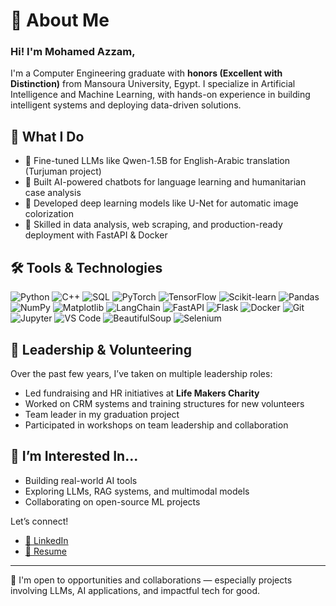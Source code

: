 # 👋 About Me

### Hi! I'm Mohamed Azzam, 
I'm a Computer Engineering graduate with **honors (Excellent with Distinction)** from Mansoura University, Egypt. I specialize in Artificial Intelligence and Machine Learning, with hands-on experience in building intelligent systems and deploying data-driven solutions.

## 🧠 What I Do

- 🤖 Fine-tuned LLMs like Qwen-1.5B for English-Arabic translation (Turjuman project)
- 💬 Built AI-powered chatbots for language learning and humanitarian case analysis
- 🎨 Developed deep learning models like U-Net for automatic image colorization
- 🧪 Skilled in data analysis, web scraping, and production-ready deployment with FastAPI & Docker

## 🛠️ Tools & Technologies

![Python](https://img.shields.io/badge/Python-3776AB?style=for-the-badge&logo=python&logoColor=white)
![C++](https://img.shields.io/badge/C++-00599C?style=for-the-badge&logo=c%2B%2B&logoColor=white)
![SQL](https://img.shields.io/badge/SQL-4479A1?style=for-the-badge&logo=postgresql&logoColor=white)
![PyTorch](https://img.shields.io/badge/PyTorch-EE4C2C?style=for-the-badge&logo=pytorch&logoColor=white)
![TensorFlow](https://img.shields.io/badge/TensorFlow-FF6F00?style=for-the-badge&logo=tensorflow&logoColor=white)
![Scikit-learn](https://img.shields.io/badge/Scikit--learn-F7931E?style=for-the-badge&logo=scikit-learn&logoColor=white)
![Pandas](https://img.shields.io/badge/Pandas-150458?style=for-the-badge&logo=pandas&logoColor=white)
![NumPy](https://img.shields.io/badge/NumPy-013243?style=for-the-badge&logo=numpy&logoColor=white)
![Matplotlib](https://img.shields.io/badge/Matplotlib-11557C?style=for-the-badge&logo=matplotlib&logoColor=white)
![LangChain](https://img.shields.io/badge/LangChain-1F2937?style=for-the-badge)
![FastAPI](https://img.shields.io/badge/FastAPI-009688?style=for-the-badge&logo=fastapi&logoColor=white)
![Flask](https://img.shields.io/badge/Flask-000000?style=for-the-badge&logo=flask&logoColor=white)
![Docker](https://img.shields.io/badge/Docker-2496ED?style=for-the-badge&logo=docker&logoColor=white)
![Git](https://img.shields.io/badge/Git-F05032?style=for-the-badge&logo=git&logoColor=white)
![Jupyter](https://img.shields.io/badge/Jupyter-F37626?style=for-the-badge&logo=jupyter&logoColor=white)
![VS Code](https://img.shields.io/badge/VS%20Code-007ACC?style=for-the-badge&logo=visual-studio-code&logoColor=white)
![BeautifulSoup](https://img.shields.io/badge/BeautifulSoup-FFC107?style=for-the-badge)
![Selenium](https://img.shields.io/badge/Selenium-43B02A?style=for-the-badge&logo=selenium&logoColor=white)

## 👥 Leadership & Volunteering

Over the past few years, I’ve taken on multiple leadership roles:
- Led fundraising and HR initiatives at **Life Makers Charity**
- Worked on CRM systems and training structures for new volunteers
- Team leader in my graduation project
- Participated in workshops on team leadership and collaboration

## 🚀 I’m Interested In...

- Building real-world AI tools
- Exploring LLMs, RAG systems, and multimodal models
- Collaborating on open-source ML projects


Let’s connect!
- [🔗 LinkedIn]([https://www.linkedin.com/in/your-link-here](https://www.linkedin.com/in/mohamed-azzam-61407a227/))  
- [📄 Resume]([https://your-resume-link.com](https://www.canva.com/design/DAGpfQXMKvQ/aL7jfcLFiPo3IWnyWbEbvA/view?utm_content=DAGpfQXMKvQ&utm_campaign=designshare&utm_medium=link2&utm_source=uniquelinks&utlId=h585051dcd8))

---

🚀 I'm open to opportunities and collaborations — especially projects involving LLMs, AI applications, and impactful tech for good.
